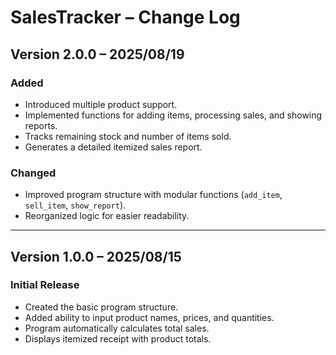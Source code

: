 # SalesTracker – Change Log

## Version 2.0.0 – 2025/08/19
### Added
- Introduced multiple product support.
- Implemented functions for adding items, processing sales, and showing reports.
- Tracks remaining stock and number of items sold.
- Generates a detailed itemized sales report.

### Changed
- Improved program structure with modular functions (`add_item`, `sell_item`, `show_report`).
- Reorganized logic for easier readability.

---

## Version 1.0.0 – 2025/08/15
### Initial Release
- Created the basic program structure.
- Added ability to input product names, prices, and quantities.
- Program automatically calculates total sales.
- Displays itemized receipt with product totals.
